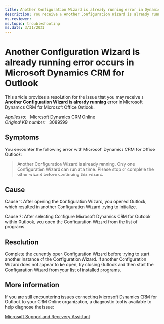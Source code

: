 ```yaml
---
title: Another Configuration Wizard is already running error in Dynamics CRM for Outlook
description: You receive a Another Configuration Wizard is already running error in Microsoft Dynamics CRM for Microsoft Office Outlook. Provides a resolution.
ms.reviewer: 
ms.topic: troubleshooting
ms.date: 3/31/2021
---
```

# Another Configuration Wizard is already running error occurs in Microsoft Dynamics CRM for Outlook

This article provides a resolution for the issue that you may receive a **Another Configuration Wizard is already running** error in Microsoft Dynamics CRM for Microsoft Office Outlook.

_Applies to:_ &nbsp; Microsoft Dynamics CRM Online  
_Original KB number:_ &nbsp; 3089599

## Symptoms

You encounter the following error with Microsoft Dynamics CRM for Office Outlook:

> Another Configuration Wizard is already running. Only one Configuration Wizard can run at a time. Please stop or complete the other wizard before continuing this wizard.

## Cause

Cause 1: After opening the Configuration Wizard, you opened Outlook, which resulted in another Configuration Wizard trying to initialize.

Cause 2: After selecting Configure Microsoft Dynamics CRM for Outlook within Outlook, you open the Configuration Wizard from the list of programs.

## Resolution

Complete the currently open Configuration Wizard before trying to start another instance of the Configuration Wizard. If another Configuration Wizard does not appear to be open, try closing Outlook and then start the Configuration Wizard from your list of installed programs.

## More information

If you are still encountering issues connecting Microsoft Dynamics CRM for Outlook to your CRM Online organization, a diagnostic tool is available to help diagnose the issue:

[Microsoft Support and Recovery Assistant](/outlook/troubleshoot/performance/how-to-scan-outlook-by-using-microsoft-support-and-recovery-assistant)
